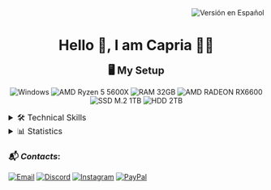 <div align="end"><a href="README.md" style="text-decoration:none;"><img src="https://img.shields.io/badge/Versión_en_Español-009?style=for-the-badge&logo=googletranslate&logoColor=2af1f1" alt="Versión en Español"></a></div>

<h1 align='center'>Hello 👋, I am Capria 👨‍💻</h1>

<div align='center'>
<span style='font-size:15pt;font-weight:bold;'>🖥️ My Setup</span>

![Windows](https://img.shields.io/badge/Windows-0078D6?style=for-the-badge&logo=windows&logoColor=white)
![AMD Ryzen 5 5600X](https://img.shields.io/badge/AMD-Ryzen_5_5600X-ededed?style=for-the-badge&logo=amd&logoColor=white&labelColor=ED1C24)
![RAM 32GB](https://img.shields.io/badge/RAM-32GB-ededed?style=for-the-badge&logo=kingstontechnology&logoColor=white&labelColor=000)
![AMD RADEON RX6600](https://img.shields.io/badge/RADEON-MSI_Mecha_2x_RX6600-ededed?style=for-the-badge&logo=msi&logoColor=white&labelColor=ED1C24)
![SSD M.2 1TB](https://img.shields.io/badge/SSD_M.2-1TB-ededed?style=for-the-badge&logo=kingstontechnology&logoColor=white&labelColor=000)
![HDD 2TB](https://img.shields.io/badge/HDD-2TB-ededed?style=for-the-badge&logo=seagate&logoColor=white&labelColor=6EBE49)
</div>

<details>
    <summary style="font-size:12pt;">🛠️ Technical Skills</summary>

<h3><span style="font-style: italic;">Languages and Technologies</span>:</h3>

***Markup Languages*:**
![HTML5](https://img.shields.io/badge/HTML5-E34F26?style=for-the-badge&logo=html5&logoColor=white)
![CSS3](https://img.shields.io/badge/CSS3-1572B6?style=for-the-badge&logo=css3&logoColor=white)
![SASS](https://img.shields.io/badge/Sass-CC6699?style=for-the-badge&logo=sass&logoColor=white)

***Programming Languages*:**
![JavaScript](https://img.shields.io/badge/JavaScript-F7DF1E?style=for-the-badge&logo=javascript&logoColor=black)
![TypeScript](https://img.shields.io/badge/TypeScript-007ACC?style=for-the-badge&logo=typescript&logoColor=white)
![Java](https://img.shields.io/badge/Java-ED8B00?style=for-the-badge&logo=openjdk&logoColor=white)
![Python](https://img.shields.io/badge/Python-Basic-ededed?style=for-the-badge&logo=python&logoColor=white&labelColor=3776AB)
![PHP](https://img.shields.io/badge/PHP-Basic-ededed?style=for-the-badge&logo=php&logoColor=white&labelColor=777BB4)

***Frameworks and Libraries*:**
![React](https://img.shields.io/badge/React-61DAFB?style=for-the-badge&logo=react&logoColor=black)

***Runtime Environments and Platforms*:**
![Node.js](https://img.shields.io/badge/Node.js-43853D?style=for-the-badge&logo=node.js&logoColor=white)

***Data and Documentation Languages*:**
![YAML](https://img.shields.io/badge/YAML-000000?style=for-the-badge&logo=yaml&logoColor=white)
![JSON](https://img.shields.io/badge/JSON-5E5C5C?style=for-the-badge&logo=json&logoColor=white)
![Markdown](https://img.shields.io/badge/Markdown-000000?style=for-the-badge&logo=markdown&logoColor=white)  

---

<h3><span style="font-style: italic;">Tools and Programs</span>:</h3>

***IDEs*:**
![VSCode](https://img.shields.io/badge/VSCode-0078D4?style=for-the-badge&logo=visual%20studio%20code&logoColor=white)
![Visual Studio](https://img.shields.io/badge/Visual_Studio-5C2D91?style=for-the-badge&logo=visualstudio&logoColor=white)
![Eclipse](https://img.shields.io/badge/Eclipse-2C2255?style=for-the-badge&logo=eclipseide&logoColor=white)

***Database Engines*:**
![MySQL](https://img.shields.io/badge/MySQL-4479A1?style=for-the-badge&logo=mysql&logoColor=white)

***Cloud Services*:**
![Firebase](https://img.shields.io/badge/Firebase-DD2C00?style=for-the-badge&logo=firebase&logoColor=white)
![Koyeb](https://img.shields.io/badge/Koyeb-121212?style=for-the-badge&logo=koyeb&logoColor=white)

***Designs*:**
![Canva](https://img.shields.io/badge/Canva-%2300C4CC.svg?&style=for-the-badge&logo=Canva&logoColor=white)
![Figma](https://img.shields.io/badge/Figma-Basic-444?style=for-the-badge&logo=figma&logoColor=white&labelColor=F24E1E)

***Docs*:**
![GoogleDocs](https://img.shields.io/badge/Google%20Docs-4285F4?style=for-the-badge&logo=google-docs&logoColor=white)

***Browsers*:**
![Opera GX](https://img.shields.io/badge/Opera_GX-EE2950?style=for-the-badge&logo=OperaGX&logoColor=white)
![Opera](https://img.shields.io/badge/Opera-FF1B2D?style=for-the-badge&logo=Opera&logoColor=white)
![Brave](https://img.shields.io/badge/Brave-FB542B?style=for-the-badge&logo=Brave&logoColor=white)
![Firefox](https://img.shields.io/badge/Firefox-FF7139?style=for-the-badge&logo=Firefox-Browser&logoColor=white)
![Chrome](https://img.shields.io/badge/Google_Chrome-4285F4?style=for-the-badge&logo=Google-chrome&logoColor=white)
![Edge](https://img.shields.io/badge/Microsoft_Edge-0078D7?style=for-the-badge&logo=Microsoft-edge&logoColor=white)

</details>


<details>
    <summary style="font-size:12pt;">📊 Statistics</summary>

<div align="center">
<img src="https://github-readme-stats.vercel.app/api/top-langs/?username=capriafranco&bg_color=gradiente,004,004,009&title_color=5959ff&hide_title=true&text_color=2af1f1&langs_count=100&hide_border=true&card_width=500&cache_seconds=3600" alt="Top Langs">
<br>
<img src="https://github-readme-stats.vercel.app/api?username=capriafranco&bg_color=gradiente,009,004,004&title_color=5959ff&hide_title=true&text_color=2af1f1&show_icons=true&icon_color=fff&hide_border=true&count_private=true&include_all_commits=true&line_height=20&card_width=500&cache_seconds=3600&show_total_contributions=true" alt="GitHub Stats">
<br>
<img src="https://github-readme-stats.vercel.app/api/wakatime?username=capriafranco&bg_color=gradiente,004,009,004&text_color=2af1f1&title_color=5959ff&hide_border=true&line_height=20&langs_count=100&card_width=500&cache_seconds=3600&custom_title=Writing%20time,%20since%2002-02-2025%20⏱%EF%B8%8F" alt="WakaTime Stats">
</div>
</details>

<h3>📬 <span style="font-style: italic;">Contacts</span>:</h3>

[![Email](https://img.shields.io/badge/Email-capriadeveloper@gmail.com-ededed?style=for-the-badge&logo=gmail&logoColor=white&labelColor=EA4335)](mailto:capriadeveloper@gmail.com)
[![Discord](https://img.shields.io/badge/Discord-francholol-ededed?style=for-the-badge&logo=discord&logoColor=white&labelColor=5865F2)](https://discord.com/users/francholol)
[![Instagram](https://img.shields.io/badge/Instagram-capria__franco-ededed?style=for-the-badge&logo=instagram&logoColor=white&labelColor=FF0069)](https://instagram.com/capria_franco)
[![PayPal](https://img.shields.io/badge/PayPal-003087?style=for-the-badge&logo=paypal&logoColor=white)](https://www.paypal.me/yusfix)
